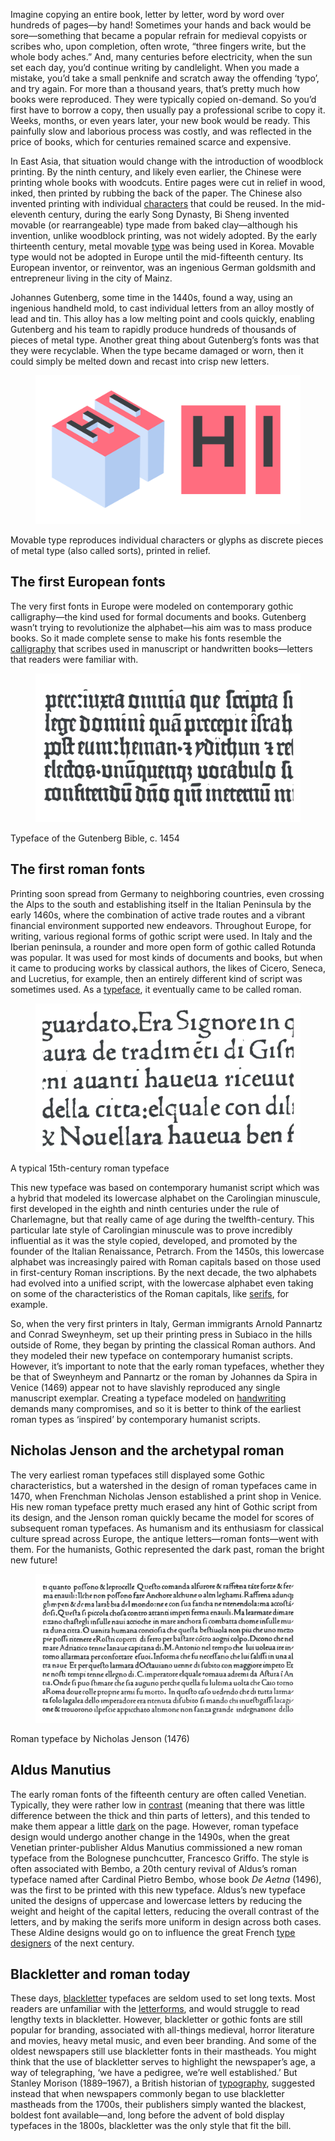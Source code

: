 Imagine copying an entire book, letter by letter, word by word over hundreds of pages—by hand! Sometimes your hands and back would be sore—something that became a popular refrain for medieval copyists or scribes who, upon completion, often wrote, “three fingers write, but the whole body aches.” And, many centuries before electricity, when the sun set each day, you’d continue writing by candlelight. When you made a mistake, you’d take a small penknife and scratch away the offending ‘typo’, and try again. For more than a thousand years, that’s pretty much how books were reproduced. They were typically copied on-demand. So you’d first have to borrow a copy, then usually pay a professional scribe to copy it. Weeks, months, or even years later, your new book would be ready. This painfully slow and laborious process was costly, and was reflected in the price of books, which for centuries remained scarce and expensive.

In East Asia, that situation would change with the introduction of woodblock printing. By the ninth century, and likely even earlier, the Chinese were printing whole books with woodcuts. Entire pages were cut in relief in wood, inked, then printed by rubbing the back of the paper. The Chinese also invented printing with individual [characters](/glossary/character) that could be reused. In the mid-eleventh century, during the early Song Dynasty, Bi Sheng invented movable (or rearrangeable) type made from baked clay—although his invention, unlike woodblock printing, was not widely adopted. By the early thirteenth century, metal movable [type](/glossary/type) was being used in Korea. Movable type would not be adopted in Europe until the mid-fifteenth century. Its European inventor, or reinventor, was an ingenious German goldsmith and entrepreneur living in the city of Mainz.

Johannes Gutenberg, some time in the 1440s, found a way, using an ingenious handheld mold, to cast individual letters from an alloy mostly of lead and tin. This alloy has a low melting point and cools quickly, enabling Gutenberg and his team to rapidly produce hundreds of thousands of pieces of metal type. Another great thing about Gutenberg’s fonts was that they were recyclable. When the type became damaged or worn, then it could simply be melted down and recast into crisp new letters.

<figure>

![ALT](images/GFKhistoftype1_metaltype.svg)

</figure>

<figcaption>Movable type reproduces individual characters or glyphs as discrete pieces of metal type (also called sorts), printed in relief.</figcaption>

## The first European fonts

The very first fonts in Europe were modeled on contemporary gothic calligraphy—the kind used for formal documents and books. Gutenberg wasn’t trying to revolutionize the alphabet—his aim was to mass produce books. So it made complete sense to make his fonts resemble the [calligraphy](/glossary/calligraphy) that scribes used in manuscript or handwritten books—letters that readers were familiar with.

<figure>

![ALT](images/GFKhistoftype1_gutenberggothic.svg)

</figure>

<figcaption>Typeface of the Gutenberg Bible, c. 1454</figcaption>

## The first roman fonts

Printing soon spread from Germany to neighboring countries, even crossing the Alps to the south and establishing itself in the Italian Peninsula by the early 1460s, where the combination of active trade routes and a vibrant financial environment supported new endeavors. Throughout Europe, for writing, various regional forms of gothic script were used. In Italy and the Iberian peninsula, a rounder and more open form of gothic called Rotunda was popular. It was used for most kinds of documents and books, but when it came to producing works by classical authors, the likes of Cicero, Seneca, and Lucretius, for example, then an entirely different kind of script was sometimes used. As a [typeface](/glossary/typeface), it eventually came to be called roman.

<figure>

![ALT](images/GFKhistoftype1_earlyroman.svg)

</figure>

<figcaption>A typical 15th-century roman typeface</figcaption>

This new typeface was based on contemporary humanist script which was a hybrid that modeled its lowercase alphabet on the Carolingian minuscule, first developed in the eighth and ninth centuries under the rule of Charlemagne, but that really came of age during the twelfth-century. This particular late style of Carolingian minuscule was to prove incredibly influential as it was the style copied, developed, and promoted by the founder of the Italian Renaissance, Petrarch. From the 1450s, this lowercase alphabet was increasingly paired with Roman capitals based on those used in first-century Roman inscriptions. By the next decade, the two alphabets had evolved into a unified script, with the lowercase alphabet even taking on some of the characteristics of the Roman capitals, like [serifs](/glossary/serif), for example.

So, when the very first printers in Italy, German immigrants Arnold Pannartz and Conrad Sweynheym, set up their printing press in Subiaco in the hills outside of Rome, they began by printing the classical Roman authors. And they modeled their new typeface on contemporary humanist scripts. However, it’s important to note that the early roman typefaces, whether they be that of Sweynheym and Pannartz or the roman by Johannes da Spira in Venice (1469) appear not to have slavishly reproduced any single manuscript exemplar. Creating a typeface modeled on [handwriting](/glossary/handwriting) demands many compromises, and so it is better to think of the earliest roman types as ‘inspired’ by contemporary humanist scripts.

## Nicholas Jenson and the archetypal roman

The very earliest roman typefaces still displayed some Gothic characteristics, but a watershed in the design of roman typefaces came in 1470, when Frenchman Nicholas Jenson established a print shop in Venice. His new roman typeface pretty much erased any hint of Gothic script from its design, and the Jenson roman quickly became the model for scores of subsequent roman typefaces. As humanism and its enthusiasm for classical culture spread across Europe, the antique letters—roman fonts—went with them. For the humanists, Gothic represented the dark past, roman the bright new future!

<figure>

![ALT](images/GFKhistoftype1_jenson_new.svg)

</figure>

<figcaption>Roman typeface by Nicholas Jenson (1476)</figcaption>

## Aldus Manutius

The early roman fonts of the fifteenth century are often called Venetian. Typically, they were rather low in [contrast](/glossary/contrast) (meaning that there was little difference between the thick and thin parts of letters), and this tended to make them appear a little [dark](/glossary/color) on the page. However, roman typeface design would undergo another change in the 1490s, when the great Venetian printer-publisher Aldus Manutius commissioned a new roman typeface from the Bolognese punchcutter, Francesco Griffo. The style is often associated with Bembo, a 20th century revival of Aldus’s roman typeface named after Cardinal Pietro Bembo, whose book _De Aetna_ (1496), was the first to be printed with this new typeface. Aldus’s new typeface united the designs of uppercase and lowercase letters by reducing the weight and height of the capital letters, reducing the overall contrast of the letters, and by making the serifs more uniform in design across both cases. These Aldine designs would go on to influence the great French [type designers](/glossary/type_designer) of the next century.

## Blackletter and roman today

These days, [blackletter](/glossary/blackletter) typefaces are seldom used to set long texts. Most readers are unfamiliar with the [letterforms](/glossary/letterforms), and would struggle to read lengthy texts in blackletter. However, blackletter or gothic fonts are still popular for branding, associated with all-things medieval, horror literature and movies, heavy metal music, and even beer branding. And some of the oldest newspapers still use blackletter fonts in their mastheads. You might think that the use of blackletter serves to highlight the newspaper’s age, a way of telegraphing, ‘we have a pedigree, we’re well established.’ But Stanley Morison (1889–1967), a British historian of [typography](/glossary/typography), suggested instead that when newspapers commonly began to use blackletter mastheads from the 1700s, their publishers simply wanted the blackest, boldest font available—and, long before the advent of bold display typefaces in the 1800s, blackletter was the only style that fit the bill.
